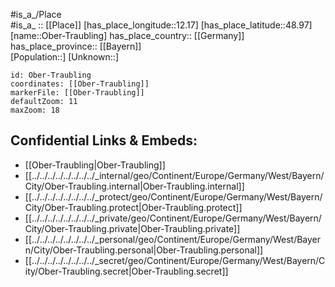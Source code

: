 ﻿---
location: [48.97,12.17] 
mapzoom: [7,12] 
mapmarker: city 
type: City
tags:
- geo/City


SpocWebEntityId: 33019
isDeleted: false
confidential: public

---
#is_a_/Place  
#is_a_ :: [[Place]] 
[has_place_longitude::12.17] 
[has_place_latitude::48.97] 
[name::Ober-Traubling] 
has_place_country:: [[Germany]]  
has_place_province:: [[Bayern]]  
[Population::] 
[Unknown::] 


```leaflet
id: Ober-Traubling
coordinates: [[Ober-Traubling]] 
markerFile: [[Ober-Traubling]] 
defaultZoom: 11 
maxZoom: 18
```


## Confidential Links & Embeds: 
- [[Ober-Traubling|Ober-Traubling]]  
- [[../../../../../../../../_internal/geo/Continent/Europe/Germany/West/Bayern/City/Ober-Traubling.internal|Ober-Traubling.internal]] 
- [[../../../../../../../../_protect/geo/Continent/Europe/Germany/West/Bayern/City/Ober-Traubling.protect|Ober-Traubling.protect]] 
- [[../../../../../../../../_private/geo/Continent/Europe/Germany/West/Bayern/City/Ober-Traubling.private|Ober-Traubling.private]] 
- [[../../../../../../../../_personal/geo/Continent/Europe/Germany/West/Bayern/City/Ober-Traubling.personal|Ober-Traubling.personal]] 
- [[../../../../../../../../_secret/geo/Continent/Europe/Germany/West/Bayern/City/Ober-Traubling.secret|Ober-Traubling.secret]] 
